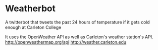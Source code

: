 # Weatherbot
A twitterbot that tweets the past 24 hours of temperature if it gets cold enough at Carleton College

It uses the OpenWeather API as well as Carleton's weather station's API.
http://openweathermap.org/api 
http://weather.carleton.edu
